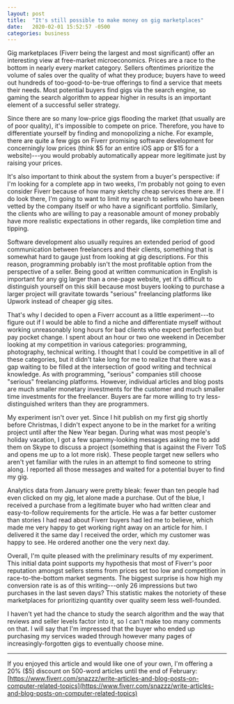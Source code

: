 ```yaml
---
layout: post
title:  "It's still possible to make money on gig marketplaces"
date:   2020-02-01 15:52:57 -0500
categories: business
---
```

Gig marketplaces (Fiverr being the largest and most significant) offer an interesting view at free-market microeconomics. Prices are a race to the bottom in nearly every market category. Sellers oftentimes prioritize the volume of sales over the quality of what they produce; buyers have to weed out hundreds of too-good-to-be-true offerings to find a service that meets their needs. Most potential buyers find gigs via the search engine, so gaming the search algorithm to appear higher in results is an important element of a successful seller strategy. 

Since there are so many low-price gigs flooding the market (that usually are of poor quality), it's impossible to compete on price. Therefore, you have to differentiate yourself by finding and monopolizing a niche. For example, there are quite a few gigs on Fiverr promising software development for concerningly low prices (think $5 for an entire iOS app or $15 for a website)---you would probably automatically appear more legitimate just by raising your prices. 

It's also important to think about the system from a buyer's perspective: if I'm looking for a complete app in two weeks, I'm probably not going to even consider Fiverr because of how many sketchy cheap services there are. If I do look there, I'm going to want to limit my search to sellers who have been vetted by the company itself or who have a significant portfolio. Similarly, the clients who are willing to pay a reasonable amount of money probably have more realistic expectations in other regards, like completion time and tipping.

Software development also usually requires an extended period of good communication between freelancers and their clients, something that is somewhat hard to gauge just from looking at gig descriptions. For this reason, programming probably isn't the most profitable option from the perspective of a seller. Being good at written communication in English is important for any gig larger than a one-page website, yet it's difficult to distinguish yourself on this skill because most buyers looking to purchase a larger project will gravitate towards "serious" freelancing platforms like Upwork instead of cheaper gig sites.

That's why I decided to open a Fiverr account as a little experiment---to figure out if I would be able to find a niche and differentiate myself without working unreasonably long hours for bad clients who expect perfection but pay pocket change. I spent about an hour or two one weekend in December looking at my competition in various categories: programming, photography, technical writing. I thought that I could be competitive in all of these categories, but it didn't take long for me to realize that there was a gap waiting to be filled at the intersection of good writing and technical knowledge. As with programming, "serious" companies still choose "serious" freelancing platforms. However, individual articles and blog posts are much smaller monetary investments for the customer and much smaller time investments for the freelancer. Buyers are far more willing to try less-distinguished writers than they are programmers. 

My experiment isn't over yet. Since I hit publish on my first gig shortly before Christmas, I didn't expect anyone to be in the market for a writing project until after the New Year began. During what was most people's holiday vacation, I got a few spammy-looking messages asking me to add them on Skype to discuss a project (something that is against the Fiverr ToS and opens me up to a lot more risk). These people target new sellers who aren't yet familiar with the rules in an attempt to find someone to string along. I reported all those messages and waited for a potential buyer to find my gig. 

Analytics data from January were pretty bleak: fewer than ten people had even clicked on my gig, let alone made a purchase. Out of the blue, I received a purchase from a legitimate buyer who had written clear and easy-to-follow requirements for the article. He was a far better customer than stories I had read about Fiverr buyers had led me to believe, which made me very happy to get working right away on an article for him. I delivered it the same day I received the order, which my customer was happy to see. He ordered another one the very next day. 

Overall, I'm quite pleased with the preliminary results of my experiment. This initial data point supports my hypothesis that most of Fiverr's poor reputation amongst sellers stems from prices set too low and competition in race-to-the-bottom market segments. The biggest surprise is how high my conversion rate is as of this writing---only 26 impressions but two purchases in the last seven days? This statistic makes the notoriety of these marketplaces for prioritizing quantity over quality seem less well-founded.

I haven't yet had the chance to study the search algorithm and the way that reviews and seller levels factor into it, so I can't make too many comments on that. I will say that I'm impressed that the buyer who ended up purchasing my services waded through however many pages of increasingly-forgotten gigs to eventually choose mine.

---

If you enjoyed this article and would like one of your own, I'm offering a 20% ($5) discount on 500-word articles until the end of February: [https://www.fiverr.com/snazzz/write-articles-and-blog-posts-on-computer-related-topics](https://www.fiverr.com/snazzz/write-articles-and-blog-posts-on-computer-related-topics)
